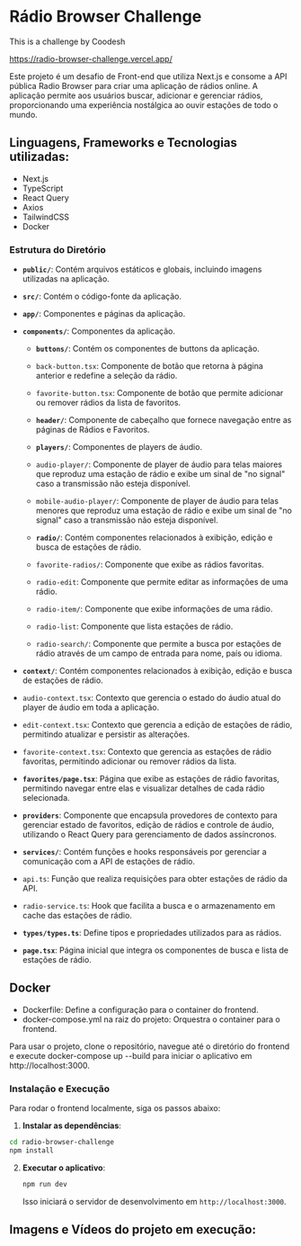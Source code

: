 # Rádio Browser Challenge

This is a challenge by Coodesh

https://radio-browser-challenge.vercel.app/

Este projeto é um desafio de Front-end que utiliza Next.js e consome a API pública Radio Browser para criar uma aplicação de rádios online. A aplicação permite aos usuários buscar, adicionar e gerenciar rádios, proporcionando uma experiência nostálgica ao ouvir estações de todo o mundo.

## Linguagens, Frameworks e Tecnologias utilizadas:

- Next.js
- TypeScript
- React Query
- Axios
- TailwindCSS
- Docker

### Estrutura do Diretório

- **`public/`**: Contém arquivos estáticos e globais, incluindo imagens utilizadas na aplicação.
- **`src/`**: Contém o código-fonte da aplicação.
- **`app/`**: Componentes e páginas da aplicação.
- **`components/`**: Componentes da aplicação.

  - **`buttons/`**: Contém os componentes de buttons da aplicação.
  - `back-button.tsx`: Componente de botão que retorna à página anterior e redefine a seleção da rádio.
  - `favorite-button.tsx`: Componente de botão que permite adicionar ou remover rádios da lista de favoritos.

  - **`header/`**: Componente de cabeçalho que fornece navegação entre as páginas de Rádios e Favoritos.

  - **`players/`**: Componentes de players de áudio.
  - `audio-player/`: Componente de player de áudio para telas maiores que reproduz uma estação de rádio e exibe um sinal de "no signal" caso a transmissão não esteja disponível.
  - `mobile-audio-player/`: Componente de player de áudio para telas menores que reproduz uma estação de rádio e exibe um sinal de "no signal" caso a transmissão não esteja disponível.

  - **`radio/`**: Contém componentes relacionados à exibição, edição e busca de estações de rádio.
  - `favorite-radios/`: Componente que exibe as rádios favoritas.
  - `radio-edit`: Componente que permite editar as informações de uma rádio.
  - `radio-item/`: Componente que exibe informações de uma rádio.
  - `radio-list`: Componente que lista estações de rádio.
  - `radio-search/`: Componente que permite a busca por estações de rádio através de um campo de entrada para nome, país ou idioma.

- **`context/`**: Contém componentes relacionados à exibição, edição e busca de estações de rádio.
- `audio-context.tsx`: Contexto que gerencia o estado do áudio atual do player de áudio em toda a aplicação.
- `edit-context.tsx`: Contexto que gerencia a edição de estações de rádio, permitindo atualizar e persistir as alterações.
- `favorite-context.tsx`: Contexto que gerencia as estações de rádio favoritas, permitindo adicionar ou remover rádios da lista.

- **`favorites/page.tsx`**: Página que exibe as estações de rádio favoritas, permitindo navegar entre elas e visualizar detalhes de cada rádio selecionada.

- **`providers`**: Componente que encapsula provedores de contexto para gerenciar estado de favoritos, edição de rádios e controle de áudio, utilizando o React Query para gerenciamento de dados assíncronos.

- **`services/`**: Contém funções e hooks responsáveis por gerenciar a comunicação com a API de estações de rádio.
- `api.ts`: Função que realiza requisições para obter estações de rádio da API.
- `radio-service.ts`: Hook que facilita a busca e o armazenamento em cache das estações de rádio.

- **`types/types.ts`**: Define tipos e propriedades utilizados para as rádios.

- **`page.tsx`**: Página inicial que integra os componentes de busca e lista de estações de rádio.

## Docker

- Dockerfile: Define a configuração para o container do frontend.
- docker-compose.yml na raiz do projeto: Orquestra o container para o frontend.

Para usar o projeto, clone o repositório, navegue até o diretório do frontend e execute docker-compose up --build para iniciar o aplicativo em http://localhost:3000.

### Instalação e Execução

Para rodar o frontend localmente, siga os passos abaixo:

1. **Instalar as dependências**:

```bash
cd radio-browser-challenge
npm install
```

2. **Executar o aplicativo**:

   ```bash
   npm run dev
   ```

   Isso iniciará o servidor de desenvolvimento em `http://localhost:3000`.

## Imagens e Vídeos do projeto em execução:
